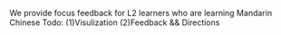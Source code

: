 We provide focus feedback for L2 learners who are learning Mandarin Chinese
Todo:
(1)Visulization
(2)Feedback && Directions
